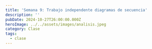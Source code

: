 ```yaml
---
title: 'Semana 9: Trabajo independente diagramas de secuencia'
description: ''
pubDate: 2024-10-27T26:00:00.000Z
heroImage: ../../assets/images/analisis.jpeg
category: Clase
tags:
  - clase
---
```

